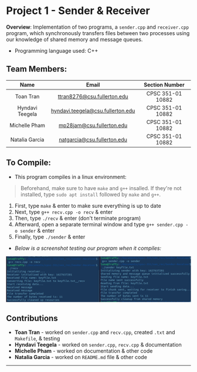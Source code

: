 # Project 1 - Sender & Receiver
  
  **Overview**: Implementation of two programs, a `sender.cpp` and `receiver.cpp` program, which synchronously transfers files between two processes using our knowledge of shared memory and message queues.

  - Programming language used: C++


## Team Members:

 | **Name** | **Email** | **Section Number** |
 | :---: | :---: | :-----------: |
 | Toan Tran | <ttran8276@csu.fullerton.edu> | CPSC 351-01 10882 |
 | Hyndavi Teegela | <hyndavi.teegela@csu.fullerton.edu> | CPSC 351-01 10882 |
 | Michelle Pham | <mp28jam@csu.fullerton.edu> | CPSC 351-01 10882 |
 | Natalia Garcia | <natgarcia@csu.fullerton.edu> | CPSC 351-01 10882 |


## To Compile:
 
 - This program compiles in a linux environment:

 > Beforehand, make sure to have `make` and `g++` insalled.
 > If they're not installed, type `sudo apt install` followed by `make` and `g++`.

 1. First, type `make` & enter to make sure everything is up to date
 2. Next, type `g++ recv.cpp -o recv` & enter 
 3. Then, type `./recv` & enter (don't terminate program)
 4. Afterward, open a separate terminal window and type `g++ sender.cpp -o sender` & enter
 5. Finally, type `./sender` & enter
 
 - *Below is a screenshot testing our program when it compiles:*

 **![Screenshot of Testing](scshex.png "Testing Example")**


## Contributions

 * **Toan Tran** - worked on `sender.cpp` and `recv.cpp`, created `.txt` and `Makefile`, & testing
 * **Hyndavi Teegela** - worked on `sender.cpp`, `recv.cpp` & documentation
 * **Michelle Pham** - worked on documentation & other code
 * **Natalia Garcia** - worked on `README.md` file & other code

__________________________________________________________________
